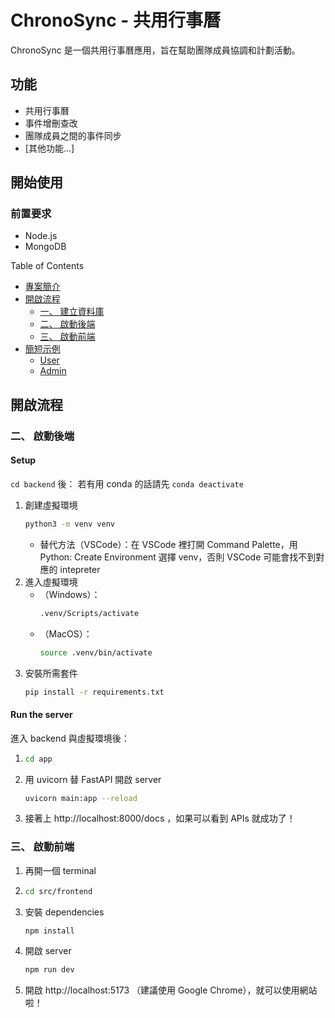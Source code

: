 # ChronoSync - 共用行事曆

ChronoSync 是一個共用行事曆應用，旨在幫助團隊成員協調和計劃活動。

## 功能

- 共用行事曆
- 事件增刪查改
- 團隊成員之間的事件同步
- [其他功能...]

## 開始使用

### 前置要求

- Node.js
- MongoDB

Table of Contents

- [專案簡介](#專案簡介)
- [開啟流程](#開啟流程)
  - [一、 建立資料庫](#一-建立資料庫)
  - [二、 啟動後端](#二-啟動後端)
  - [三、 啟動前端](#三-啟動前端)
- [簡短示例](#簡短示例)
  - [User](#user)
  - [Admin](#admin)

## 開啟流程

### 二、 啟動後端

#### Setup

`cd backend` 後：
若有用 conda 的話請先 `conda deactivate`
1. 創建虛擬環境
    ```sh
    python3 -m venv venv
    ```
   - 替代方法（VSCode）：在 VSCode 裡打開 Command Palette，用 Python: Create Environment 選擇 venv，否則 VSCode 可能會找不到對應的 intepreter
2. 進入虛擬環境
   - （Windows）：
     ```sh
     .venv/Scripts/activate
     ```
   - （MacOS）：
     ```sh
     source .venv/bin/activate
     ```
3. 安裝所需套件
   ```sh
   pip install -r requirements.txt
   ```

#### Run the server

進入 backend 與虛擬環境後：

1. ```sh
   cd app
   ```
2. 用 uvicorn 替 FastAPI 開啟 server
   ```sh
   uvicorn main:app --reload
   ```
4. 接著上 http://localhost:8000/docs ，如果可以看到 APIs 就成功了！

### 三、 啟動前端

1. 再開一個 terminal
2. ```sh
   cd src/frontend
   ```
3. 安裝 dependencies
   ```sh
   npm install
   ```
4. 開啟 server
   ```sh
   npm run dev
   ```
5. 開啟 http://localhost:5173 （建議使用 Google Chrome），就可以使用網站啦！